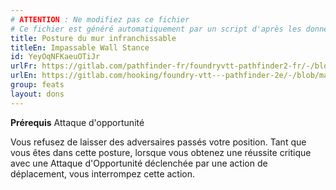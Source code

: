 ```yaml
---
# ATTENTION : Ne modifiez pas ce fichier
# Ce fichier est généré automatiquement par un script d'après les données du module Foundry VTT officiel et de sa traduction
title: Posture du mur infranchissable
titleEn: Impassable Wall Stance
id: YeyOqNFKaeuOTiJr
urlFr: https://gitlab.com/pathfinder-fr/foundryvtt-pathfinder2-fr/-/blob/master/data/feats/YeyOqNFKaeuOTiJr.htm
urlEn: https://gitlab.com/hooking/foundry-vtt---pathfinder-2e/-/blob/master/packs/data/feats.db/impassable-wall-stance.json
group: feats
layout: dons
---
```

<span>**Prérequis** Attaque d'opportunité  


Vous refusez de laisser des adversaires passés votre position. Tant que vous êtes dans cette posture, lorsque vous obtenez une réussite critique avec une Attaque d'Opportunité déclenchée par une action de déplacement, vous interrompez cette action. 


